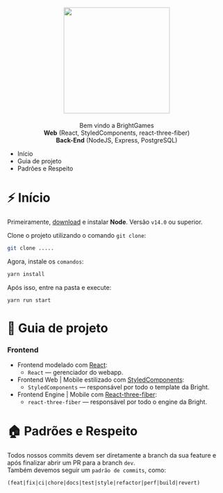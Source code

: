 <h1 align="center">
  <img src="https://i.imgur.com/TjbvV7w.png" width="244px"/><br/>
</h1>

<p align="center">Bem vindo a BrightGames<br/> <b>Web</b> (React, StyledComponents, react-three-fiber)<br/><b>Back-End</b> (NodeJS, Express, PostgreSQL)

<!-- - [About us](#about-us) -->

- Início
- Guia de projeto
- Padrões e Respeito
<!-- - [Git Integration](#git-integration) -->

<!-- # 🏠 About-us -->

# ⚡️ Início
Primeiramente, [download](https://nodejs.org/pt-br/download/) e instalar **Node**. Versão `v14.0` ou superior.

Clone o projeto utilizando o comando `git clone`:

```bash
git clone .....
```

Agora, instale os `comandos`:
```bash
yarn install
```
Após isso, entre na pasta e execute:
```bash
yarn run start
```

# 📖 Guia de projeto
### Frontend

- Frontend modelado com [React](https://reactjs.org/):
  - `React` — gerenciador do webapp.
- Frontend Web | Mobile estilizado com [StyledComponents](https://styled-components.com/):
  - `StyledComponents` — responsável por todo o template da Bright.
- Frontend Engine | Mobile com [React-three-fiber](https://docs.pmnd.rs/react-three-fiber/getting-started/introduction):
  - `react-three-fiber` — responsável por todo o engine da Bright.

# 🏠 Padrões e Respeito
Todos nossos commits devem ser diretamente a branch da sua feature e após finalizar abrir um PR para a branch `dev`.
<br/>
Também devemos seguir um `padrão de commits`, como:

```
(feat|fix|ci|chore|docs|test|style|refactor|perf|build|revert)


